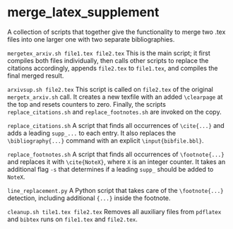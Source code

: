 # merge_latex_supplement
A collection of scripts that together give the functionality to merge two .tex files into one larger one with two separate bibliographies.

``mergetex_arxiv.sh file1.tex file2.tex``
This is the main script; it first compiles both files individually, then calls other scripts to replace the citations accordingly, appends ``file2.tex`` to ``file1.tex``, and compiles the final merged result.

``arxivsup.sh file2.tex``
This script is called on ``file2.tex`` of the original ``mergetx_arxiv.sh`` call. It creates a new texfile with an added ``\clearpage`` at the top and resets counters to zero. Finally, the scripts ``replace_citations.sh`` and ``replace_footnotes.sh`` are invoked on the copy.

``replace_citations.sh``
A script that finds all occurrences of ``\cite{...}`` and adds a leading ``supp_...`` to each entry. It also replaces the ``\bibliography{...}`` command with an explicit ``\input{bibfile.bbl}``.

``replace_footnotes.sh``
A script that finds all occurrences of ``\footnote{...}`` and replaces it with ``\cite{NoteX}``, where ``X`` is an integer counter. It takes an additional flag ``-s`` that determines if a leading ``supp_`` should be added to ``NoteX``.

``line_replacement.py``
A Python script that takes care of the ``\footnote{...}`` detection, including additional ``{...}`` inside the footnote.

``cleanup.sh tile1.tex file2.tex``
Removes all auxiliary files from ``pdflatex`` and ``bibtex`` runs on ``file1.tex`` and ``file2.tex``.
